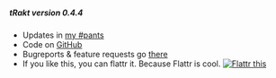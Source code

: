 ##### tRakt version 0.4.4

* Updates in [my #pants](http://pants.jemu.name//tag/trakt_shiny)
* Code on [GitHub](https://github.com/jemus42/tRakt-shiny)  
* Bugreports & feature requests go [there](https://github.com/jemus42/tRakt-shiny/issues)  
* If you like this, you can flattr it. Because Flattr is cool.
<a href="https://flattr.com/submit/auto?user_id=Jemus42&url=http%3A%2F%2Ftrakt.jemu.name" target="_blank"><img src="//api.flattr.com/button/flattr-badge-large.png" alt="Flattr this" title="Flattr this" border="0"></a>
